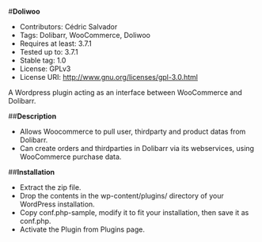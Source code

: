 #**Doliwoo**
* Contributors: Cédric Salvador
* Tags: Dolibarr, WooCommerce, Doliwoo
* Requires at least: 3.7.1
* Tested up to: 3.7.1
* Stable tag: 1.0
* License: GPLv3
* License URI: http://www.gnu.org/licenses/gpl-3.0.html

A Wordpress plugin acting as an interface between WooCommerce and Dolibarr.

##**Description**

* Allows Woocommerce to pull user, thirdparty and product datas from Dolibarr.
* Can create orders and thirdparties in Dolibarr via its webservices, using WooCommerce purchase data.

##**Installation**

* Extract the zip file.
* Drop the contents in the wp-content/plugins/ directory of your WordPress installation.
* Copy conf.php-sample, modify it to fit your installation, then save it as conf.php.
* Activate the Plugin from Plugins page.

